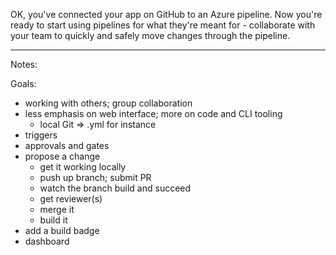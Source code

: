 OK, you've connected your app on GitHub to an Azure pipeline. Now you're ready to start using pipelines for what they're meant for - collaborate with your team to quickly and safely move changes through the pipeline.

-----

Notes:

Goals:

- working with others; group collaboration
- less emphasis on web interface; more on code and CLI tooling
  - local Git => .yml for instance
- triggers
- approvals and gates
- propose a change
  - get it working locally
  - push up branch; submit PR
  - watch the branch build and succeed
  - get reviewer(s)
  - merge it
  - build it
- add a build badge
- dashboard